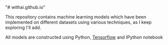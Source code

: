 "# withai.github.io"

This repository contains machine learning models which have been implemented on different datasets using various techniques, as I keep exploring I'll add.

All models are constructed using Python, [Tensorflow](https://www.tensorflow.org) and IPython notebook
